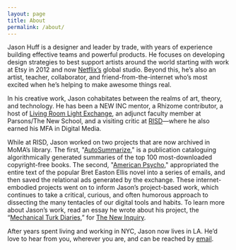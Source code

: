 ```yaml
---
layout: page
title: About
permalink: /about/
---
```


<p class="h1">Jason Huff is a designer and leader by trade, with years of experience building effective teams and powerful products. He focuses on developing design strategies to best support artists around the world starting with work at <a hreff="http://www.etsy.com/" alt="Etsy">Etsy</a> in 2012 and now <a href="http://www.netflix.com/" alt="Netflix">Netflix’s</a> global studio. Beyond this, he’s also an artist, teacher, collaborator, and friend-from-the-internet who’s most excited when he’s helping to make awesome things real.</p>

<p class="sm-col-12 md-col-10 lg-col-9">In his creative work, Jason cohabitates between the realms of art, theory, and technology. He has been a NEW INC mentor, a Rhizome contributor, a host of <a href="http://www.livingroomlightexchange.com/lrlxny/" alt="LRLX">Living Room Light Exchange</a>, an adjunct faculty member at Parsons/The New School, and a visiting critic at <a href="https://www.risd.edu/" alt="RISD" title="risd.edu">RISD</a>—where he also earned his MFA in Digital Media.</p>

<p class="sm-col-12 md-col-10 lg-col-9">While at RISD, Jason worked on two projects that are now archived in MoMA’s library. The first, "<a href="http://p-dpa.net/work/autosummarize/">AutoSummarize</a>," is a publication cataloguing algorithmically generated summaries of the top 100 most-downloaded copyright-free books. The second, "<a href="http://p-dpa.net/work/american-psycho/">American Psycho</a>," appropriated the entire text of the popular Bret Easton Ellis novel into a series of emails, and then saved the relational ads generated by the exchange. These internet-embodied projects went on to inform Jason’s project-based work, which continues to take a critical, curious, and often humorous approach to dissecting the many tentacles of our digital tools and habits. To learn more about Jason’s work, read an essay he wrote about his project, the “<a href="https://themechanicalturkdiaries.com/" alt="Link to Mechanical Turk Diaries">Mechanical Turk Diaries</a>,” for <a href="https://thenewinquiry.com/serf-boards/" alt="The New Inquiry">The New Inquiry</a>.</p>

<p class="sm-col-12 md-col-10 lg-col-9">After years spent living and working in NYC, Jason now lives in LA. He’d love to hear from you, wherever you are, and can be reached by <a href="mailto:jsnhff+website@gmail.com">email</a>.</p>
